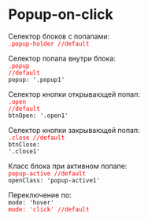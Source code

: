 # Popup-on-click

Селектор блоков с попапами:<br>
<code style="color: red">.popup-holder //default</code><br>

Селектор попапа внутри блока:<br>
<code style="color: red">.popup //default</code><br>
<code>popup: '.popup1'</code><br>

Селектор кнопки открывающей попап:<br>
<code style="color: red">.open //default</code><br>
<code>btnOpen: '.open1'</code><br>

Селектор кнопки закрывающей попап:<br>
<code style="color: red">.close //default</code><br>
<code>btnClose: '.close1'</code><br>

Класс блока при активном попапе:<br>
<code style="color: red">popup-active //default</code><br>
<code>openClass: 'popup-active1'</code><br>

Переключение по:<br>
<code>mode: 'hover'</code><br>
<code style="color: red">mode: 'click' //default</code>
